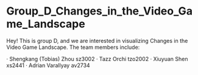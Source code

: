 # Group_D_Changes_in_the_Video_Game_Landscape

Hey! This is group D, and we are interested in visualizing Changes in the Video Game Landscape. The team members include:

· Shengkang (Tobias) Zhou sz3002
· Tazz Orchi tzo2002
· Xiuyuan Shen xs2441
· Adrian Varallyay av2734
